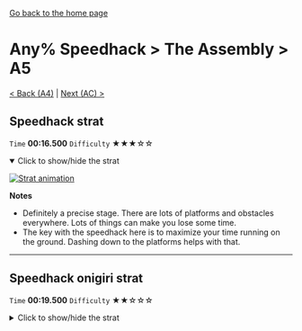 [Go back to the home page](https://github.com/Doublevil/scbspeedrun)

# Any% Speedhack > The Assembly > A5

[< Back (A4)](https://github.com/Doublevil/scbspeedrun/blob/main/levels/any_sh/A/A4.md) | [Next (AC) >](https://github.com/Doublevil/scbspeedrun/blob/main/levels/any_sh/A/AC.md)

## Speedhack strat

`Time` **00:16.500** `Difficulty` ★★★☆☆
<details open>
  <summary>Click to show/hide the strat</summary>

  [![Strat animation](https://github.com/Doublevil/scbspeedrun/blob/main/media/levels/A/A5_S_Strat.webp)](https://github.com/Doublevil/scbspeedrun/blob/main/media/levels/A/A5_S_Strat.mp4?raw=true)

  **Notes**
  - Definitely a precise stage. There are lots of platforms and obstacles everywhere. Lots of things can make you lose some time.
  - The key with the speedhack here is to maximize your time running on the ground. Dashing down to the platforms helps with that.
</details>

---
## Speedhack onigiri strat

`Time` **00:19.500** `Difficulty` ★★☆☆☆
<details>
  <summary>Click to show/hide the strat</summary>

  [![Strat animation](https://github.com/Doublevil/scbspeedrun/blob/main/media/levels/A/A5_S_OnigiriStrat.webp)](https://github.com/Doublevil/scbspeedrun/blob/main/media/levels/A/A5_S_OnigiriStrat.mp4?raw=true)

  **Notes**
  - A very optimization-heavy stage - be careful not to jump too high or too low, but you can adjust in a variety of ways if your position isn't exactly right.
</details>
